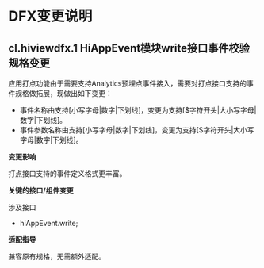 # DFX变更说明

## cl.hiviewdfx.1 HiAppEvent模块write接口事件校验规格变更

应用打点功能由于需要支持Analytics预埋点事件接入，需要对打点接口支持的事件规格做拓展，现做出如下变更：

  - 事件名称由支持[小写字母|数字|下划线]，变更为支持[$字符开头|大小写字母|数字|下划线]。
  - 事件参数名称由支持[小写字母|数字|下划线]，变更为支持[$字符开头|大小写字母|数字|下划线]。

**变更影响**

打点接口支持的事件定义格式更丰富。

**关键的接口/组件变更**

涉及接口

  - hiAppEvent.write;

**适配指导**

兼容原有规格，无需额外适配。

<!--no_check-->